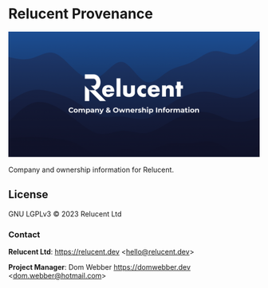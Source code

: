 # Relucent Provenance

![Relucent Shared Provenance Information Cover Image](cover.png)

Company and ownership information for Relucent.

## License

GNU LGPLv3 &copy; 2023 Relucent Ltd

### Contact

**Relucent Ltd**: <https://relucent.dev> <<hello@relucent.dev>>

**Project Manager**: Dom Webber <https://domwebber.dev> <<dom.webber@hotmail.com>>
